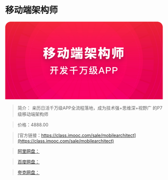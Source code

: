 # 移动端架构师

![img](../../assets/5fe18676096987ad06960344.jpg)

> 简介： 亲历日活千万级APP全流程落地，成为技术强+思维深+视野广 的P7级移动端架构师

> 价格：4888.00

> [官方链接：https://class.imooc.com/sale/mobilearchitect](https://class.imooc.com/sale/mobilearchitect)

> [阿里网盘：]()

> [百度网盘：]()

> [夸克网盘：]()
